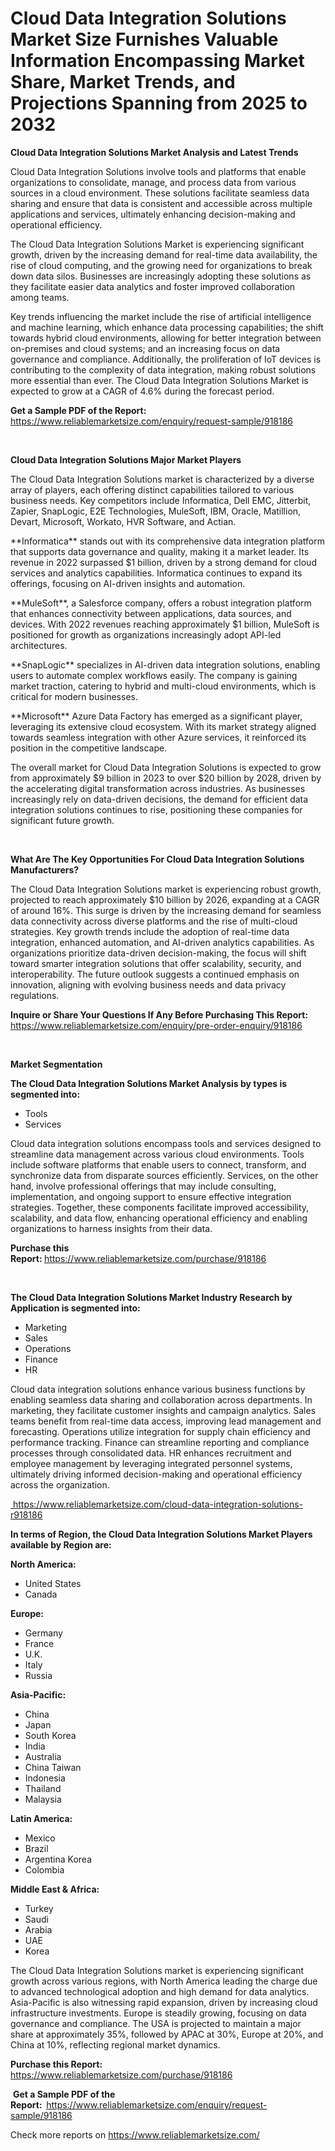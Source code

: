 <p><h1>Cloud Data Integration Solutions Market Size Furnishes Valuable Information Encompassing Market Share, Market Trends, and Projections Spanning from 2025 to 2032</h1></p><p><strong>Cloud Data Integration Solutions Market Analysis and Latest Trends</strong></p>
<p><p>Cloud Data Integration Solutions involve tools and platforms that enable organizations to consolidate, manage, and process data from various sources in a cloud environment. These solutions facilitate seamless data sharing and ensure that data is consistent and accessible across multiple applications and services, ultimately enhancing decision-making and operational efficiency.</p><p>The Cloud Data Integration Solutions Market is experiencing significant growth, driven by the increasing demand for real-time data availability, the rise of cloud computing, and the growing need for organizations to break down data silos. Businesses are increasingly adopting these solutions as they facilitate easier data analytics and foster improved collaboration among teams. </p><p>Key trends influencing the market include the rise of artificial intelligence and machine learning, which enhance data processing capabilities; the shift towards hybrid cloud environments, allowing for better integration between on-premises and cloud systems; and an increasing focus on data governance and compliance. Additionally, the proliferation of IoT devices is contributing to the complexity of data integration, making robust solutions more essential than ever. The Cloud Data Integration Solutions Market is expected to grow at a CAGR of 4.6% during the forecast period.</p></p>
<p><strong>Get a Sample PDF of the Report:&nbsp;</strong> <a href="https://www.reliablemarketsize.com/enquiry/request-sample/918186?utm_campaign=2640&utm_medium=2&utm_source=Github&utm_content=ia&utm_term=06032025&utm_id=cloud-data-integration-solutions">https://www.reliablemarketsize.com/enquiry/request-sample/918186</a></p>
<p>&nbsp;</p>
<p><strong>Cloud Data Integration Solutions Major Market Players</strong></p>
<p><p>The Cloud Data Integration Solutions market is characterized by a diverse array of players, each offering distinct capabilities tailored to various business needs. Key competitors include Informatica, Dell EMC, Jitterbit, Zapier, SnapLogic, E2E Technologies, MuleSoft, IBM, Oracle, Matillion, Devart, Microsoft, Workato, HVR Software, and Actian.</p><p>**Informatica** stands out with its comprehensive data integration platform that supports data governance and quality, making it a market leader. Its revenue in 2022 surpassed $1 billion, driven by a strong demand for cloud services and analytics capabilities. Informatica continues to expand its offerings, focusing on AI-driven insights and automation.</p><p>**MuleSoft**, a Salesforce company, offers a robust integration platform that enhances connectivity between applications, data sources, and devices. With 2022 revenues reaching approximately $1 billion, MuleSoft is positioned for growth as organizations increasingly adopt API-led architectures.</p><p>**SnapLogic** specializes in AI-driven data integration solutions, enabling users to automate complex workflows easily. The company is gaining market traction, catering to hybrid and multi-cloud environments, which is critical for modern businesses.</p><p>**Microsoft** Azure Data Factory has emerged as a significant player, leveraging its extensive cloud ecosystem. With its market strategy aligned towards seamless integration with other Azure services, it reinforced its position in the competitive landscape.</p><p>The overall market for Cloud Data Integration Solutions is expected to grow from approximately $9 billion in 2023 to over $20 billion by 2028, driven by the accelerating digital transformation across industries. As businesses increasingly rely on data-driven decisions, the demand for efficient data integration solutions continues to rise, positioning these companies for significant future growth.</p></p>
<p>&nbsp;</p>
<p><strong>What Are The Key Opportunities For Cloud Data Integration Solutions Manufacturers?</strong></p>
<p><p>The Cloud Data Integration Solutions market is experiencing robust growth, projected to reach approximately $10 billion by 2026, expanding at a CAGR of around 16%. This surge is driven by the increasing demand for seamless data connectivity across diverse platforms and the rise of multi-cloud strategies. Key growth trends include the adoption of real-time data integration, enhanced automation, and AI-driven analytics capabilities. As organizations prioritize data-driven decision-making, the focus will shift toward smarter integration solutions that offer scalability, security, and interoperability. The future outlook suggests a continued emphasis on innovation, aligning with evolving business needs and data privacy regulations.</p></p>
<p><strong>Inquire or Share Your Questions If Any Before Purchasing This Report:</strong> <a href="https://www.reliablemarketsize.com/enquiry/pre-order-enquiry/918186?utm_campaign=2640&utm_medium=2&utm_source=Github&utm_content=ia&utm_term=06032025&utm_id=cloud-data-integration-solutions">https://www.reliablemarketsize.com/enquiry/pre-order-enquiry/918186</a></p>
<p>&nbsp;</p>
<p><strong>Market Segmentation</strong></p>
<p><strong>The Cloud Data Integration Solutions Market Analysis by types is segmented into:</strong></p>
<p><ul><li>Tools</li><li>Services</li></ul></p>
<p><p>Cloud data integration solutions encompass tools and services designed to streamline data management across various cloud environments. Tools include software platforms that enable users to connect, transform, and synchronize data from disparate sources efficiently. Services, on the other hand, involve professional offerings that may include consulting, implementation, and ongoing support to ensure effective integration strategies. Together, these components facilitate improved accessibility, scalability, and data flow, enhancing operational efficiency and enabling organizations to harness insights from their data.</p></p>
<p><strong>Purchase this Report:&nbsp;</strong><a href="https://www.reliablemarketsize.com/purchase/918186?utm_campaign=2640&utm_medium=2&utm_source=Github&utm_content=ia&utm_term=06032025&utm_id=cloud-data-integration-solutions">https://www.reliablemarketsize.com/purchase/918186</a></p>
<p>&nbsp;</p>
<p><strong>The Cloud Data Integration Solutions Market Industry Research by Application is segmented into:</strong></p>
<p><ul><li>Marketing</li><li>Sales</li><li>Operations</li><li>Finance</li><li>HR</li></ul></p>
<p><p>Cloud data integration solutions enhance various business functions by enabling seamless data sharing and collaboration across departments. In marketing, they facilitate customer insights and campaign analytics. Sales teams benefit from real-time data access, improving lead management and forecasting. Operations utilize integration for supply chain efficiency and performance tracking. Finance can streamline reporting and compliance processes through consolidated data. HR enhances recruitment and employee management by leveraging integrated personnel systems, ultimately driving informed decision-making and operational efficiency across the organization.</p></p>
<p><a href="https://www.reliablemarketsize.com/cloud-data-integration-solutions-r918186?utm_campaign=2640&utm_medium=2&utm_source=Github&utm_content=ia&utm_term=06032025&utm_id=cloud-data-integration-solutions">&nbsp;https://www.reliablemarketsize.com/cloud-data-integration-solutions-r918186</a></p>
<p><strong>In terms of Region, the Cloud Data Integration Solutions Market Players available by Region are:</strong></p>
<p>
    <p> <strong> North America: </strong>
        <ul>
            <li>United States</li>
            <li>Canada</li>
        </ul>
        </p> 
    <p> <strong> Europe: </strong>
        <ul>
            <li>Germany</li>
            <li>France</li>
            <li>U.K.</li>
            <li>Italy</li>
            <li>Russia</li>
        </ul>
        </p> 
    <p> <strong> Asia-Pacific: </strong>
        <ul>
            <li>China</li>
            <li>Japan</li>
            <li>South Korea</li>
            <li>India</li>
            <li>Australia</li>
            <li>China Taiwan</li>
            <li>Indonesia</li>
            <li>Thailand</li>
            <li>Malaysia</li>
        </ul>
        </p> 
    <p> <strong> Latin America: </strong>
        <ul>
            <li>Mexico</li>
            <li>Brazil</li>
            <li>Argentina Korea</li>
            <li>Colombia</li>
        </ul>
        </p> 
    <p> <strong> Middle East & Africa: </strong>
        <ul>
            <li>Turkey</li>
            <li>Saudi</li>
            <li>Arabia</li>
            <li>UAE</li>
            <li>Korea</li>
        </ul>
    </p>
    </p>
<p><p>The Cloud Data Integration Solutions market is experiencing significant growth across various regions, with North America leading the charge due to advanced technological adoption and high demand for data analytics. Asia-Pacific is also witnessing rapid expansion, driven by increasing cloud infrastructure investments. Europe is steadily growing, focusing on data governance and compliance. The USA is projected to maintain a major share at approximately 35%, followed by APAC at 30%, Europe at 20%, and China at 10%, reflecting regional market dynamics.</p></p>
<p><strong>Purchase this Report: </strong><a href="https://www.reliablemarketsize.com/purchase/918186?utm_campaign=2640&utm_medium=2&utm_source=Github&utm_content=ia&utm_term=06032025&utm_id=cloud-data-integration-solutions">https://www.reliablemarketsize.com/purchase/918186</a></p>
<p>&nbsp;<strong>Get a Sample PDF of the Report:&nbsp;&nbsp;</strong><a href="https://www.reliablemarketsize.com/enquiry/request-sample/918186?utm_campaign=2640&utm_medium=2&utm_source=Github&utm_content=ia&utm_term=06032025&utm_id=cloud-data-integration-solutions">https://www.reliablemarketsize.com/enquiry/request-sample/918186</a></p>
<p><strong></strong></p>
<p>Check more reports on <a href="https://www.reliablemarketsize.com/?utm_campaign=2640&utm_medium=2&utm_source=Github&utm_content=ia&utm_term=06032025&utm_id=cloud-data-integration-solutions">https://www.reliablemarketsize.com/</a></p>